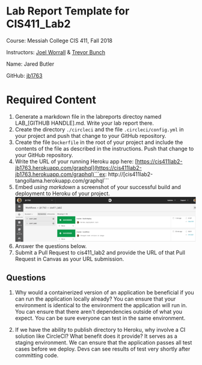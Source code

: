 # Lab Report Template for CIS411_Lab2
Course: Messiah College CIS 411, Fall 2018

Instructors: [Joel Worrall](https://github.com/tangollama) & [Trevor Bunch](https://github.com/trevordbunch)

Name: Jared Butler

GitHub: [jb1763](https://github.com/jb1763)

# Required Content

1. Generate a markdown file in the labreports directoy named LAB_[GITHUB HANDLE].md. Write your lab report there.
2. Create the directory ```./circleci``` and the file ```.circleci/config.yml``` in your project and push that change to your GitHub repository.
3. Create the file ```Dockerfile``` in the root of your project and include the contents of the file as described in the instructions. Push that change to your GitHub repository.
4. Write the URL of your running Heroku app here: [https://cis411lab2-jb1763.herokuapp.com/graphql](https://cis411lab2-jb1763.herokuapp.com/graphql)```ex: http://[cis411lab2-tangollama.herokuapp.com/graphql```
5. Embed _using markdown_ a screenshot of your successful build and deployment to Heroku of your project.
![Successful build and deployment of heroku project](../img/herokubuild.png)
6. Answer the questions below.
7. Submit a Pull Request to cis411_lab2 and provide the URL of that Pull Request in Canvas as your URL submission.

## Questions
1. Why would a containerized version of an application be beneficial if you can run the application locally already?
You can ensure that your environment is identical to the environment the application will run in.
You can ensure that there aren't dependencies outside of what you expect.
You can be sure everyone can test in the same environment.

2. If we have the ability to publish directory to Heroku, why involve a CI solution like CircleCI? What benefit does it provide?
It serves as a staging environment.
We can ensure that the application passes all test cases before we deploy.
Devs can see results of test very shortly after committing code.
